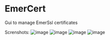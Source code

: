# EmerCert
Gui to manage EmerSsl certificates

Screnshots:
![image](https://user-images.githubusercontent.com/2953741/41868327-6c75c9b0-78be-11e8-80ad-522849a1152b.png)
![image](https://user-images.githubusercontent.com/2953741/41868367-93e780e2-78be-11e8-9c82-c53560770925.png)
![image](https://user-images.githubusercontent.com/2953741/41868607-3aedcdd8-78bf-11e8-9d2e-4671ecdaa5ae.png)
![image](https://user-images.githubusercontent.com/2953741/41868554-1028cce2-78bf-11e8-9aa5-265014035386.png)
